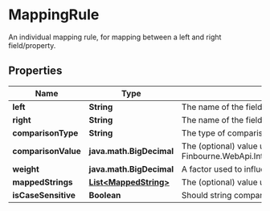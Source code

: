 

# MappingRule

An individual mapping rule, for mapping between a left and right field/property.

## Properties

Name | Type | Description | Notes
------------ | ------------- | ------------- | -------------
**left** | **String** | The name of the field/property in the left resource (e.g. a transaction) |  [optional]
**right** | **String** | The name of the field/property in the right resource (e.g. a transaction) |  [optional]
**comparisonType** | **String** | The type of comparison to be performed |  [optional]
**comparisonValue** | **java.math.BigDecimal** | The (optional) value used with Finbourne.WebApi.Interface.Dto.Mappings.MappingRule.ComparisonType |  [optional]
**weight** | **java.math.BigDecimal** | A factor used to influence the importance of this item. |  [optional]
**mappedStrings** | [**List&lt;MappedString&gt;**](MappedString.md) | The (optional) value used to map string values. |  [optional]
**isCaseSensitive** | **Boolean** | Should string comparisons take case into account, defaults to {false}. |  [optional]



